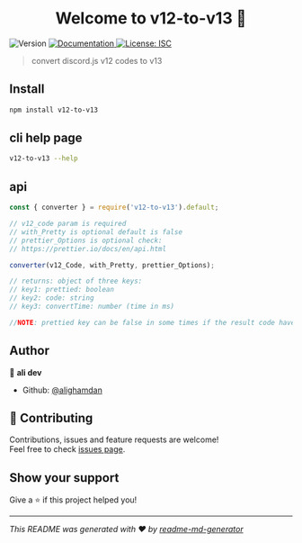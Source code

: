 <h1 align="center">Welcome to v12-to-v13 👋</h1>
<p>
  <img alt="Version" src="https://img.shields.io/badge/version-1.0.0-blue.svg?cacheSeconds=2592000" />
  <a href="https://github.com/alighamdan/v12-to-v13" target="_blank">
    <img alt="Documentation" src="https://img.shields.io/badge/documentation-yes-brightgreen.svg" />
  </a>
  <a href="#" target="_blank">
    <img alt="License: ISC" src="https://img.shields.io/badge/License-ISC-yellow.svg" />
  </a>
</p>

> convert discord.js v12 codes to v13

## Install

```sh
npm install v12-to-v13
```

## cli help page

```sh
v12-to-v13 --help
```

## api

```js
const { converter } = require('v12-to-v13').default;

// v12_code param is required
// with_Pretty is optional default is false
// prettier_Options is optional check:
// https://prettier.io/docs/en/api.html

converter(v12_Code, with_Pretty, prettier_Options);

// returns: object of three keys:
// key1: prettied: boolean
// key2: code: string
// key3: convertTime: number (time in ms)

//NOTE: prettied key can be false in some times if the result code have an error
```

## Author

👤 **ali dev**

* Github: [@alighamdan](https://github.com/alighamdan)

## 🤝 Contributing

Contributions, issues and feature requests are welcome!<br />Feel free to check [issues page](https://github.com/alighamdan/v12-to-v13/issues). 

## Show your support

Give a ⭐️ if this project helped you!

***
_This README was generated with ❤️ by [readme-md-generator](https://github.com/kefranabg/readme-md-generator)_